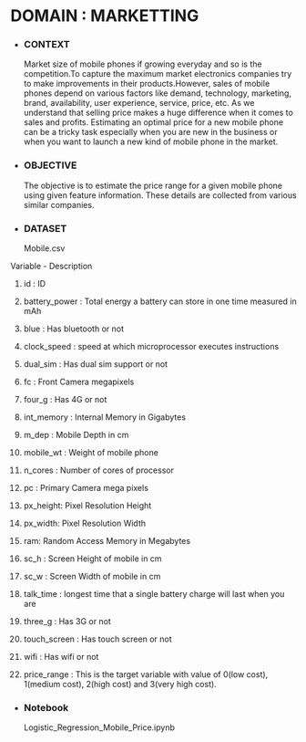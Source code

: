 # DOMAIN : MARKETTING 

- ### CONTEXT 
  Market size of mobile phones if growing everyday and so is the competition.To capture the maximum market electronics companies try to make 
  improvements in their products.However, sales of mobile phones depend on various factors like demand, technology, marketing, brand, availability,
  user experience, service, price, etc. As we understand that selling price makes a huge difference when it comes to sales and profits. Estimating 
  an optimal price for a new mobile phone can be a tricky task especially when you are new in the business or when you want to launch a new kind of 
  mobile phone in the market.  


- ### OBJECTIVE
  The objective is to estimate the price range for a given mobile phone using given feature information. These details are collected from various 
  similar companies. 
  
- ### DATASET
  Mobile.csv

Variable - Description 

1.  id : ID

2.  battery_power : Total energy a battery can store in one time measured in mAh

3.  blue : Has bluetooth or not

4.  clock_speed : speed at which microprocessor executes instructions

5.  dual_sim : Has dual sim support or not

6.  fc : Front Camera megapixels

7.  four_g : Has 4G or not

8.  int_memory : Internal Memory in Gigabytes

9.  m_dep : Mobile Depth in cm

10. mobile_wt : Weight of mobile phone

11. n_cores : Number of cores of processor

12. pc : Primary Camera mega pixels

13. px_height: Pixel Resolution Height

14. px_width: Pixel Resolution Width

15. ram: Random Access Memory in Megabytes

16. sc_h : Screen Height of mobile in cm

17. sc_w : Screen Width of mobile in cm

18. talk_time : longest time that a single battery charge will last when you are

19. three_g : Has 3G or not

20. touch_screen : Has touch screen or not

21. wifi : Has wifi or not

22. price_range : This is the target variable with value of 0(low cost), 1(medium cost), 2(high cost) and 3(very high cost).

- ### Notebook
  Logistic_Regression_Mobile_Price.ipynb